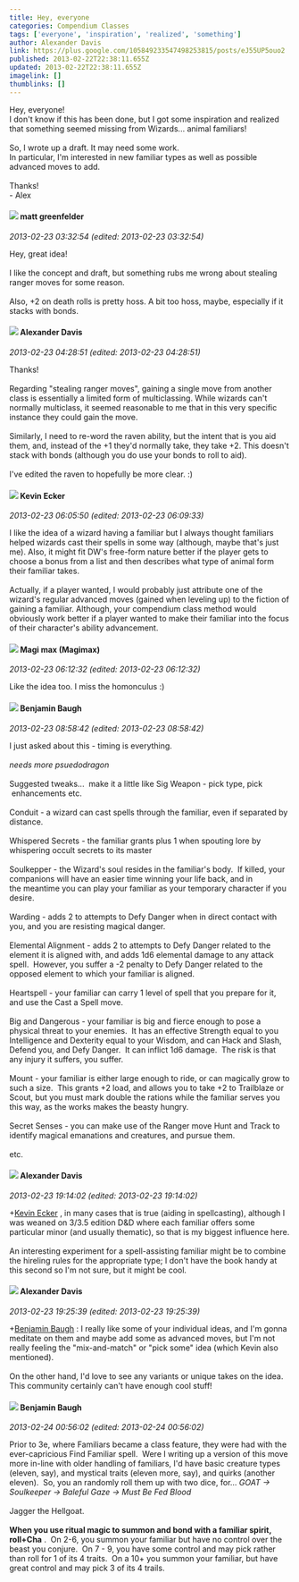 ```yaml
---
title: Hey, everyone
categories: Compendium Classes
tags: ['everyone', 'inspiration', 'realized', 'something']
author: Alexander Davis
link: https://plus.google.com/105849233547498253815/posts/eJ55UP5ouo2
published: 2013-02-22T22:38:11.655Z
updated: 2013-02-22T22:38:11.655Z
imagelink: []
thumblinks: []
---
```


Hey, everyone!<br />I don&#39;t know if this has been done, but I got some inspiration and realized that something seemed missing from Wizards... animal familiars!<br /><br />So, I wrote up a draft. It may need some work.<br />In particular, I&#39;m interested in new familiar types as well as possible advanced moves to add.<br /><br />Thanks!<br />- Alex
<div id='comment z12qzruxmra4jhyyy04cihioasrhxv0qiws0k'>
  <h4><img src='{{site.baseurl}}//images/avatars/111970966812888548226_photo.jpg'> matt greenfelder</h4>
      <p><cite>2013-02-23 03:32:54 (edited: 2013-02-23 03:32:54)</cite></p>
        <p>Hey, great idea!<br /><br />I like the concept and draft, but something rubs me wrong about stealing ranger moves for some reason.<br /><br />Also, +2 on death rolls is pretty hoss. A bit too hoss, maybe, especially if it stacks with bonds.</p>
</div>
        

<div id='comment z12qzruxmra4jhyyy04cihioasrhxv0qiws0k'>
  <h4><img src='{{site.baseurl}}//images/avatars/105849233547498253815_photo.jpg'> Alexander Davis</h4>
      <p><cite>2013-02-23 04:28:51 (edited: 2013-02-23 04:28:51)</cite></p>
        <p>Thanks!<br /><br />Regarding &quot;stealing ranger moves&quot;, gaining a single move from another class is essentially a limited form of multiclassing. While wizards can&#39;t normally multiclass, it seemed reasonable to me that in this very specific instance they could gain the move.<br /><br />Similarly, I need to re-word the raven ability, but the intent that is you aid them, and, instead of the +1 they&#39;d normally take, they take +2. This doesn&#39;t stack with bonds (although you do use your bonds to roll to aid).<br /><br />I&#39;ve edited the raven to hopefully be more clear. :)</p>
</div>
        

<div id='comment z12qzruxmra4jhyyy04cihioasrhxv0qiws0k'>
  <h4><img src='{{site.baseurl}}//images/avatars/108834839642516129181_photo.jpg'> Kevin Ecker</h4>
      <p><cite>2013-02-23 06:05:50 (edited: 2013-02-23 06:09:33)</cite></p>
        <p>I like the idea of a wizard having a familiar but I always thought familiars helped wizards cast their spells in some way (although, maybe that&#39;s just me). Also, it might fit DW&#39;s free-form nature better if the player gets to choose a bonus from a list and then describes what type of animal form their familiar takes. <br /><br />Actually, if a player wanted, I would probably just attribute one of the wizard&#39;s regular advanced moves (gained when leveling up) to the fiction of gaining a familiar. Although, your compendium class method would obviously work better if a player wanted to make their familiar into the focus of their character&#39;s ability advancement.</p>
</div>
        

<div id='comment z12qzruxmra4jhyyy04cihioasrhxv0qiws0k'>
  <h4><img src='{{site.baseurl}}//images/avatars/101186759054914157594_photo.jpg'> Magi max (Magimax)</h4>
      <p><cite>2013-02-23 06:12:32 (edited: 2013-02-23 06:12:32)</cite></p>
        <p>Like the idea too. I miss the homonculus :)</p>
</div>
        

<div id='comment z12qzruxmra4jhyyy04cihioasrhxv0qiws0k'>
  <h4><img src='{{site.baseurl}}//images/avatars/110260442588453077337_photo.jpg'> Benjamin Baugh</h4>
      <p><cite>2013-02-23 08:58:42 (edited: 2013-02-23 08:58:42)</cite></p>
        <p>I just asked about this - timing is everything. <br /><br /><i>needs more psuedodragon</i><br /><br />Suggested tweaks...  make it a little like Sig Weapon - pick type, pick  enhancements etc.  <br /><br />Conduit - a wizard can cast spells through the familiar, even if separated by distance.  <br /><br />Whispered Secrets - the familiar grants plus 1 when spouting lore by whispering occult secrets to its master<br /><br />Soulkepper - the Wizard&#39;s soul resides in the familiar&#39;s body.  If killed, your companions will have an easier time winning your life back, and in the meantime you can play your familiar as your temporary character if you desire.<br /><br />Warding - adds 2 to attempts to Defy Danger when in direct contact with you, and you are resisting magical danger.    <br /><br />Elemental Alignment - adds 2 to attempts to Defy Danger related to the element it is aligned with, and adds 1d6 elemental damage to any attack spell.  However, you suffer a -2 penalty to Defy Danger related to the opposed element to which your familiar is aligned.  <br /><br />Heartspell - your familiar can carry 1 level of spell that you prepare for it, and use the Cast a Spell move.<br /><br />Big and Dangerous - your familiar is big and fierce enough to pose a physical threat to your enemies.  It has an effective Strength equal to you Intelligence and Dexterity equal to your Wisdom, and can Hack and Slash, Defend you, and Defy Danger.  It can inflict 1d6 damage.  The risk is that any injury it suffers, you suffer.  <br /><br />Mount - your familiar is either large enough to ride, or can magically grow to such a size.  This grants +2 load, and allows you to take +2 to Trailblaze or Scout, but you must mark double the rations while the familiar serves you this way, as the works makes the beasty hungry.  <br /><br />Secret Senses - you can make use of the Ranger move Hunt and Track to identify magical emanations and creatures, and pursue them.<br /><br />etc.</p>
</div>
        

<div id='comment z12qzruxmra4jhyyy04cihioasrhxv0qiws0k'>
  <h4><img src='{{site.baseurl}}//images/avatars/105849233547498253815_photo.jpg'> Alexander Davis</h4>
      <p><cite>2013-02-23 19:14:02 (edited: 2013-02-23 19:14:02)</cite></p>
        <p><span class="proflinkWrapper"><span class="proflinkPrefix">+</span><a class="proflink" href="https://plus.google.com/108834839642516129181" oid="108834839642516129181">Kevin Ecker</a></span> , in many cases that is true (aiding in spellcasting), although I was weaned on 3/3.5 edition D&amp;D where each familiar offers some particular minor (and usually thematic), so that is my biggest influence here.<br /><br />An interesting experiment for a spell-assisting familiar might be to combine the hireling rules for the appropriate type; I don&#39;t have the book handy at this second so I&#39;m not sure, but it might be cool.</p>
</div>
        

<div id='comment z12qzruxmra4jhyyy04cihioasrhxv0qiws0k'>
  <h4><img src='{{site.baseurl}}//images/avatars/105849233547498253815_photo.jpg'> Alexander Davis</h4>
      <p><cite>2013-02-23 19:25:39 (edited: 2013-02-23 19:25:39)</cite></p>
        <p><span class="proflinkWrapper"><span class="proflinkPrefix">+</span><a class="proflink" href="https://plus.google.com/110260442588453077337" oid="110260442588453077337">Benjamin Baugh</a></span> : I really like some of your individual ideas, and I&#39;m gonna meditate on them and maybe add some as advanced moves, but I&#39;m not really feeling the &quot;mix-and-match&quot; or &quot;pick some&quot; idea (which Kevin also mentioned).<br /><br />On the other hand, I&#39;d love to see any variants or unique takes on the idea. This community certainly can&#39;t have enough cool stuff!</p>
</div>
        

<div id='comment z12qzruxmra4jhyyy04cihioasrhxv0qiws0k'>
  <h4><img src='{{site.baseurl}}//images/avatars/110260442588453077337_photo.jpg'> Benjamin Baugh</h4>
      <p><cite>2013-02-24 00:56:02 (edited: 2013-02-24 00:56:02)</cite></p>
        <p>Prior to 3e, where Familiars became a class feature, they were had with the ever-capricious Find Familiar spell.  Were I writing up a version of this move more in-line with older handling of familiars, I&#39;d have basic creature types (eleven, say), and mystical traits (eleven more, say), and quirks (another eleven).  So, you an randomly roll them up with two dice, for... <i>GOAT -&gt; Soulkeeper -&gt; Baleful Gaze -&gt; Must Be Fed Blood</i> <br /><br />Jagger the Hellgoat.<br /><br /><b>When you use ritual magic to summon and bond with a familiar spirit, roll+Cha</b> .  On 2-6, you summon your familiar but have no control over the beast you conjure.  On 7 - 9, you have some control and may pick rather than roll for 1 of its 4 traits.  On a 10+ you summon your familiar, but have great control and may pick 3 of its 4 trails.</p>
</div>
        